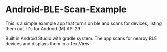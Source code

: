 # Android-BLE-Scan-Example
This is a simple example app that turns on ble and scans for devices, listing them out. It's for Android (M) API 29

Built in Android Studio with gradle system. The app scans for nearby BLE devices and displays them in a TextView. 
